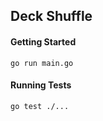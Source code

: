 ## Deck Shuffle

#### Getting Started
```
go run main.go
```

#### Running Tests
```
go test ./...
```
